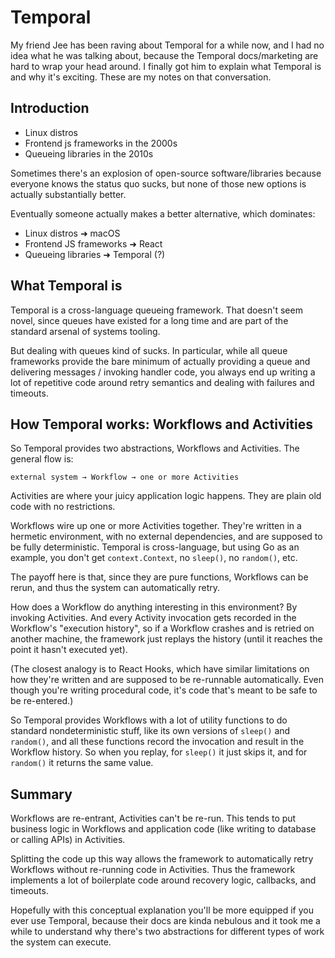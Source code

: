 # Temporal

My friend Jee has been raving about Temporal for a while now, and I had no idea what he was talking about, because the Temporal docs/marketing are hard to wrap your head around. I finally got him to explain what Temporal is and why it's exciting. These are my notes on that conversation.

## Introduction

- Linux distros
- Frontend js frameworks in the 2000s
- Queueing libraries in the 2010s

Sometimes there's an explosion of open-source software/libraries because everyone knows the status quo sucks, but none of those new options is actually substantially better.

Eventually someone actually makes a better alternative, which dominates:

- Linux distros ➜ macOS
- Frontend JS frameworks ➜ React
- Queueing libraries ➜ Temporal (?)

## What Temporal is

Temporal is a cross-language queueing framework. That doesn't seem novel, since queues have existed for a long time and are part of the standard arsenal of systems tooling.

But dealing with queues kind of sucks. In particular, while all queue frameworks provide the bare minimum of actually providing a queue and delivering messages / invoking handler code, you always end up writing a lot of repetitive code around retry semantics and dealing with failures and timeouts.

## How Temporal works: Workflows and Activities

So Temporal provides two abstractions, Workflows and Activities. The general flow is:

    external system → Workflow → one or more Activities

Activities are where your juicy application logic happens. They are plain old code with no restrictions.

Workflows wire up one or more Activities together. They're written in a hermetic environment, with no external dependencies, and are supposed to be fully deterministic. Temporal is cross-language, but using Go as an example, you don't get `context.Context`, no `sleep()`, no `random()`, etc.

The payoff here is that, since they are pure functions, Workflows can be rerun, and thus the system can automatically retry.

How does a Workflow do anything interesting in this environment? By invoking Activities. And every Activity invocation gets recorded in the Workflow's "execution history", so if a Workflow crashes and is retried on another machine, the framework just replays the history (until it reaches the point it hasn't executed yet).

(The closest analogy is to React Hooks, which have similar limitations on how they're written and are supposed to be re-runnable automatically. Even though you're writing procedural code, it's code that's meant to be safe to be re-entered.)

So Temporal provides Workflows with a lot of utility functions to do standard nondeterministic stuff, like its own versions of `sleep()` and `random()`, and all these functions record the invocation and result in the Workflow history. So when you replay, for `sleep()` it just skips it, and for `random()` it returns the same value.

## Summary

Workflows are re-entrant, Activities can't be re-run. This tends to put business logic in Workflows and application code (like writing to database or calling APIs) in Activities.

Splitting the code up this way allows the framework to automatically retry Workflows without re-running code in Activities. Thus the framework implements a lot of boilerplate code around recovery logic, callbacks, and timeouts.

Hopefully with this conceptual explanation you'll be more equipped if you ever
use Temporal, because their docs are kinda nebulous and it took me a while to
understand why there's two abstractions for different types of work the system
can execute.
